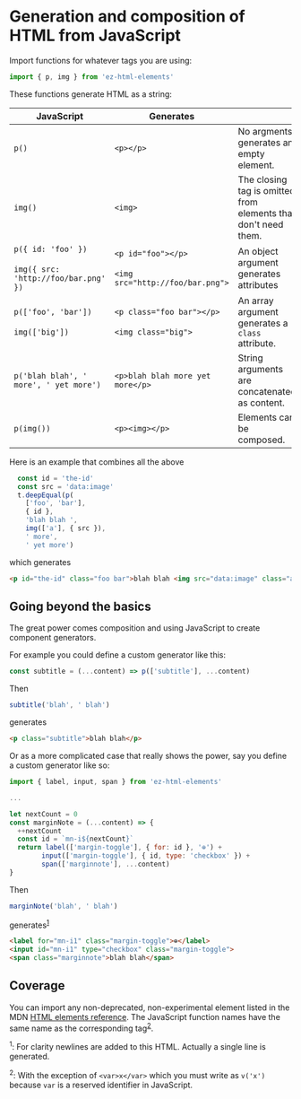 # Generation and composition of HTML from JavaScript

Import functions for whatever tags you are using:

```js
import { p, img } from 'ez-html-elements'
```

These functions generate HTML as a string:

| JavaScript | Generates | |
| ----| ----| --- |
| `p()` | `<p></p>` | No argments generates an empty element. |
| `img()` | `<img>` | The closing tag is omitted from elements that don't need them. |
| `p({ id: 'foo' })`<br><br>`img({ src: 'http://foo/bar.png' })` | `<p id="foo"></p>`<br><br>`<img src="http://foo/bar.png">` | An object argument generates attributes |
|`p(['foo', 'bar'])`<br><br>`img(['big'])` | `<p class="foo bar"></p>`<br><br>`<img class="big">` | An array argument generates a `class` attribute. |
`p('blah blah', ' more', ' yet more')` | `<p>blah blah more yet more</p>` | String arguments are concatenated as content. |
| `p(img())` | `<p><img></p>` | Elements can be composed. |

Here is an example that combines all the above

```js
  const id = 'the-id'
  const src = 'data:image'
  t.deepEqual(p(
    ['foo', 'bar'],
    { id },
    'blah blah ',
    img(['a'], { src }),
    ' more',
    ' yet more')
```

which generates

```html
<p id="the-id" class="foo bar">blah blah <img src="data:image" class="a"> more yet more</p>
```

## Going beyond the basics

The great power comes composition and using JavaScript to create component generators.

For example you could define a custom generator like this:

```js
const subtitle = (...content) => p(['subtitle'], ...content)
```

Then

```js
subtitle('blah', ' blah')
```

generates

```html
<p class="subtitle">blah blah</p>
```

Or as a more complicated case that really shows the power, say you define a
custom generator like so:

```js
import { label, input, span } from 'ez-html-elements'

...

let nextCount = 0
const marginNote = (...content) => {
  ++nextCount
  const id = `mn-i${nextCount}`
  return label(['margin-toggle'], { for: id }, '⊕') +
        input(['margin-toggle'], { id, type: 'checkbox' }) +
        span(['marginnote'], ...content)
}
```

Then

```js
marginNote('blah', ' blah')
```

generates<sup>[1](#f1S)</sup>

```html
<label for="mn-i1" class="margin-toggle">⊕</label>
<input id="mn-i1" type="checkbox" class="margin-toggle">
<span class="marginnote">blah blah</span>
```

## Coverage

You can import any non-deprecated, non-experimental element listed in the MDN
[HTML elements reference][1]. The JavaScript function names have the same name
as the corresponding tag<sup>[2](#f2)</sup>.

<a name="f1"><sup>1</sup></a>:  For clarity newlines are added to this HTML.
Actually a single line is generated.

<a name="f2"><sup>2</sup></a>: With the exception of `<var>x</var>` which you
must write as `v('x')` because `var` is a reserved identifier in JavaScript.

[1]: https://developer.mozilla.org/en-US/docs/Web/HTML/Element

